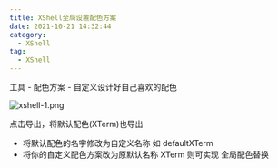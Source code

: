 ```yaml
---
title: XShell全局设置配色方案
date: 2021-10-21 14:32:44
category: 
  - XShell
tag: 
  - XShell
---
```


工具 - 配色方案 - 自定义设计好自己喜欢的配色

![xshell-1.png](https://i.loli.net/2021/10/22/TZgEns2OMVNxu1l.png)

点击导出，将默认配色(XTerm)也导出

- 将默认配色的名字修改为自定义名称 如 defaultXTerm
- 将你的自定义配色方案改为原默认名称 XTerm 则可实现 全局配色替换
